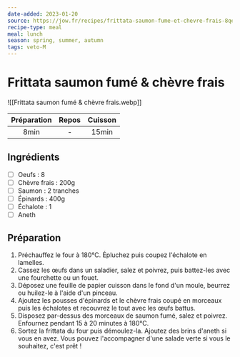 ```yaml
---
date-added: 2023-01-20
source: https://jow.fr/recipes/frittata-saumon-fume-et-chevre-frais-8qex601udpjnjfto0xed
recipe-type: meal
meal: lunch
season: spring, summer, autumn
tags: veto-M
---
```


# Frittata saumon fumé & chèvre frais

![[Frittata saumon fumé & chèvre frais.webp]]

| Préparation | Repos | Cuisson |
|:-----------:|:-----:|:-------:|
|    8min     |   -   |  15min  |

## Ingrédients

- [ ] Oeufs : 8
- [ ] Chèvre frais : 200g
- [ ] Saumon : 2 tranches
- [ ] Épinards : 400g
- [ ] Échalote : 1
- [ ] Aneth

## Préparation

1. Préchauffez le four à 180°C. Épluchez puis coupez l'échalote en lamelles.
2. Cassez les œufs dans un saladier, salez et poivrez, puis battez-les avec une fourchette ou un fouet.
3. Déposez une feuille de papier cuisson dans le fond d'un moule, beurrez ou huilez-le à l'aide d'un pinceau.
4. Ajoutez les pousses d'épinards et le chèvre frais coupé en morceaux puis les échalotes et recouvrez le tout avec les œufs battus.
5. Disposez par-dessus des morceaux de saumon fumé, salez et poivrez. Enfournez pendant 15 à 20 minutes à 180°C.
6. Sortez la frittata du four puis démoulez-la. Ajoutez des brins d'aneth si vous en avez. Vous pouvez l'accompagner d'une salade verte si vous le souhaitez, c'est prêt !
